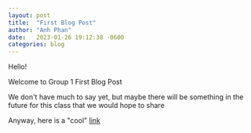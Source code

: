 ```yaml
---
layout: post
title:  "First Blog Post"
author: "Anh Phan"
date:   2023-01-26 19:12:38 -0600
categories: blog
---
```

Hello!

Welcome to Group 1 First Blog Post

We don't have much to say yet, but maybe there will be something in the future for this class that we would hope to share

Anyway, here is a "cool" [link][link-click]




[link-click]: https://r.mtdv.me/fNuyr3SQyB
